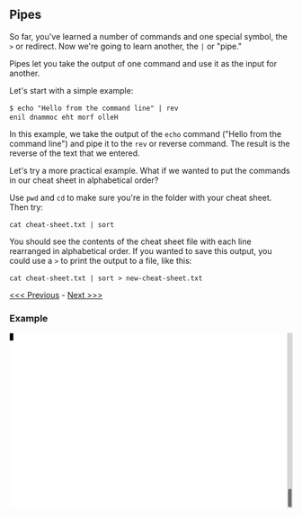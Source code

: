 ## Pipes

So far, you've learned a number of commands and one special symbol, the `>` or redirect. Now we're going to learn another, the `|` or "pipe."

Pipes let you take the output of one command and use it as the input for another.

Let's start with a simple example:

```
$ echo "Hello from the command line" | rev
enil dnammoc eht morf olleH
```

In this example, we take the output of the `echo` command ("Hello from the command line") and pipe it to the `rev` or reverse command. The result is the reverse of the text that we entered.

Let's try a more practical example. What if we wanted to put the commands in our cheat sheet in alphabetical order?

Use `pwd` and `cd` to make sure you're in the folder with your cheat sheet. Then try:

```
cat cheat-sheet.txt | sort
```

You should see the contents of the cheat sheet file with each line rearranged in alphabetical order. If you wanted to save this output, you could use a `>` to print the output to a file, like this:

```
cat cheat-sheet.txt | sort > new-cheat-sheet.txt
```

[<<< Previous](creating_a_cheat_sheet.md) - [Next >>>](data.md)

### Example

![Pipes example](pipes.gif)




